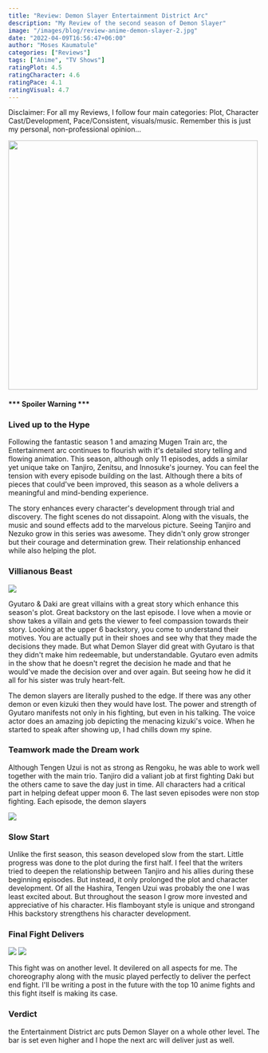 ```yaml
---
title: "Review: Demon Slayer Entertainment District Arc"
description: "My Review of the second season of Demon Slayer"
image: "/images/blog/review-anime-demon-slayer-2.jpg"
date: "2022-04-09T16:56:47+06:00"
author: "Moses Kaumatule"
categories: ["Reviews"]
tags: ["Anime", "TV Shows"]
ratingPlot: 4.5 
ratingCharacter: 4.6
ratingPace: 4.1
ratingVisual: 4.7
---
```


<p class='red'>Disclaimer: For all my Reviews, I follow four main categories: Plot, Character Cast/Development, Pace/Consistent, visuals/music. Remember this is just my personal, non-professional opinion...</p>


<a href="http://www.youtube.com/watch?feature=player_embedded&v=t6MXHczeEqc
" target="_blank" id="pointer"><img src="http://img.youtube.com/vi/t6MXHczeEqc/0.jpg" width="500" id="pointer"/></a>

<h4 id='spoiler'>*** Spoiler Warning ***</h4>

### Lived up to the Hype
Following the fantastic season 1 and amazing Mugen Train arc, the Entertainment arc continues to flourish with it's detailed story telling and flowing animation. This season, although only 11 episodes, adds a similar yet unique take on Tanjiro, Zenitsu, and Innosuke's journey. You can feel the tension with every episode building on the last. Although there a bits of pieces that could've been improved, this season as a whole delivers a meaningful and mind-bending experience. 

The story enhances every character's development through trial and discovery. The fight scenes do not dissapoint. Along with the visuals, the music and sound effects add to the marvelous picture. Seeing Tanjiro and Nezuko grow in this series was awesome. They didn't only grow stronger but their courage and determination grew. Their relationship enhanced while also helping the plot. 

### Villianous Beast

![](https://64.media.tumblr.com/acf0d95bedfc394161730377ec4a7782/21092516772cf431-66/s540x810/6301750cb4049a22597c012c33601eb60fad4180.gifv)

Gyutaro & Daki are great villains with a great story which enhance this season's plot. Great backstory on the last episode. I love when a movie or show takes a villain and gets the viewer to feel compassion towards their story. Looking at the upper 6 backstory, you come to understand their motives. You are actually put in their shoes and see why that they made the decisions they made. But what Demon Slayer did great with Gyutaro is that they didn't make him redeemable, but understandable. Gyutaro even admits in the show that he doesn't regret the decision he made and that he would've made the decision over and over again. But seeing how he did it all for his sister was truly heart-felt.

The demon slayers are literally pushed to the edge. If there was any other demon or even kizuki then they would have lost. The power and strength of Gyutaro manifests not only in his fighting, but even in his talking. The voice actor does an amazing job depicting the menacing kizuki's voice. When he started to speak after showing up, I had chills down my spine. 

### Teamwork made the Dream work
Although Tengen Uzui is not as strong as Rengoku, he was able to work well together with the main trio. Tanjiro did a valiant job at first fighting Daki but the others came to save the day just in time. All characters had a critical part in helping defeat upper moon 6. The last seven episodes were non stop fighting. Each episode, the demon slayers 

![](https://c.tenor.com/B2mEuogkQJ0AAAAd/demon-slayer-entertainment-district-arc.gif)

### Slow Start
Unlike the first season, this season developed slow from the start. Little progress was done to the plot during the first half. I feel that the writers tried to deepen the relationship between Tanjiro and his allies during these beginning episodes. But instead, it only prolonged the plot and character development. Of all the Hashira, Tengen Uzui was probably the one I was least excited about. But throughout the season I grow more invested and appreciative of his character. His flamboyant style is unique and strongand Hhis backstory strengthens his character development.

### Final Fight Delivers 
![](https://c.tenor.com/EcnF4BOPfYAAAAAd/demon-slayer-season2-tanjiro.gif)
![](https://qph.cf2.quoracdn.net/main-qimg-049c3478f9cf0c9002f68b8dc1d40a45)

This fight was on another level. It devilered on all aspects for me. The choreography along with the music played perfectly to deliver the perfect end fight. I'll be writing a post in the future with the top 10 anime fights and this fight itself is making its case. 

### Verdict
the Entertainment District arc puts Demon Slayer on a whole other level. The bar is set even higher and I hope the next arc will deliver just as well. 
